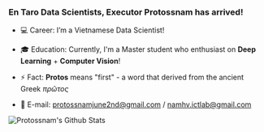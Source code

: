 ### En Taro Data Scientists, Executor Protossnam has arrived!

<!--
**Protossnam/Protossnam** is a ✨ _special_ ✨ repository because its `README.md` (this file) appears on your GitHub profile.

Here are some ideas to get you started:

- 🔭 I’m currently working on ...
- 🌱 I’m currently learning ...
- 👯 I’m looking to collaborate on ...
- 🤔 I’m looking for help with ...
- 💬 Ask me about ...
- 📫 How to reach me: ...
- 😄 Pronouns: ...
- ⚡ Fun fact: ...
-->

- :computer: Career: I’m a Vietnamese Data Scientist!
- :mortar_board: Education: Currently, I'm a Master student who enthusiast on **Deep Learning** + **Computer Vision**!
- ⚡ Fact: **Protos** means "first" - a word that derived from the ancient Greek *πρῶτος*

- :email: E-mail: protossnamjune2nd@gmail.com / namhv.ictlab@gmail.com

![Protossnam's Github Stats](https://github-readme-stats.vercel.app/api?username=Protossnam&show_icons=true&theme=cobalt)
